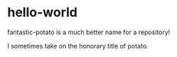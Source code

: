 # hello-world
fantastic-potato is a much better name for a repository!

I sometimes take on the honorary title of potato.
